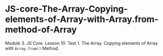 # JS-core-The-Array-Copying-elements-of-Array-with-Array.from-method-of-Array
Module 3. JS Core. Lesson 10. Test 1. The Array. Copying elements of Array with `Array.from()` Method.

